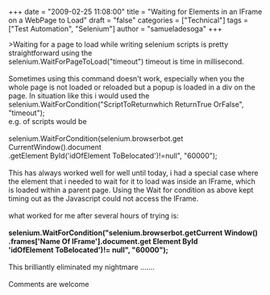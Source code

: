 +++
date = "2009-02-25 11:08:00"
title = "Waiting for Elements in an IFrame on a WebPage to Load"
draft = "false"
categories = ["Technical"]
tags = ["Test Automation", "Selenium"]
author = "samueladesoga"
+++

&gt;Waiting for  a page to load while writing selenium scripts is pretty straightforward using the<br />selenium.<span class="blsp-spelling-error" id="SPELLING_ERROR_0">WaitForPageToLoad</span>("timeout") timeout is time in millisecond.<br /><br />Sometimes using this command <span class="blsp-spelling-corrected" id="SPELLING_ERROR_1">doesn't</span> work, especially when you the whole page is not loaded or reloaded but a <span class="blsp-spelling-error" id="SPELLING_ERROR_2">popup</span> is loaded in a div on the page. In situation like this i would used the<br />selenium.<span class="blsp-spelling-error" id="SPELLING_ERROR_3">WaitForCondition</span>("<span class="blsp-spelling-error" id="SPELLING_ERROR_4">ScriptToReturnwhich ReturnTrue OrFalse</span>",  "timeout");<br />e.g. of scripts would be<br /><br />selenium.WaitForCondition(selenium.browserbot.get CurrentWindow().document<br />.getElement ById('idOfElement ToBelocated')!=null", "60000");       <br /><br />This has always worked well for well until today, i had a special case where the element that i needed to wait for it to load was inside an <span class="blsp-spelling-error" id="SPELLING_ERROR_5">IFrame</span>, which is loaded within a parent page. Using the Wait for condition as above kept timing out as the Javascript could not access the <span class="blsp-spelling-error" id="SPELLING_ERROR_6">IFrame</span>.<br /><br />what worked for me after several hours of trying is:<br /><br /><span style="font-weight:bold;">selenium.<span class="blsp-spelling-error" id="SPELLING_ERROR_7">WaitForCondition</span>("selenium.browserbot.getCurrent Window()<br />.frames['Name Of IFrame'].document.get Element ById<br />'idOfElement ToBelocated')!= null", "60000");</span><br /><br />This brilliantly eliminated my nightmare .......<br /><br />Comments are welcome

